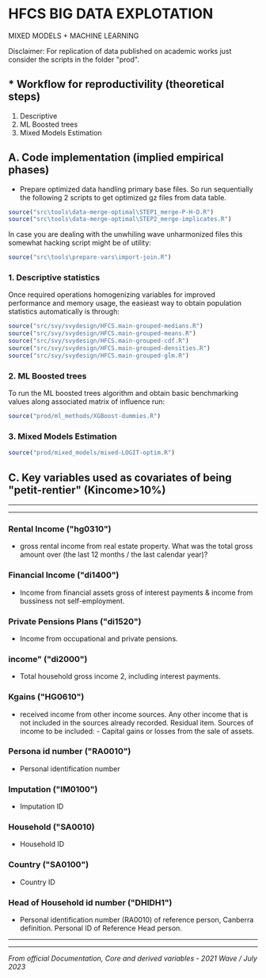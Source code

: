 # HFCS BIG DATA EXPLOTATION

MIXED MODELS + MACHINE LEARNING

Disclaimer: For replication of data published on academic works just consider the scripts in the folder "prod".

## \* Workflow for reproductivility (theoretical steps)

1. Descriptive
2. ML Boosted trees
3. Mixed Models Estimation

## A. Code implementation (implied empirical phases)

- Prepare optimized data handling primary base files. So run sequentially the following 2 scripts to get optimized gz files from data table.

```r
source("src\tools\data-merge-optimal\STEP1_merge-P-H-D.R")
source("src\tools\data-merge-optimal\STEP2_merge-implicates.R")
```

In case you are dealing with the unwhiling wave unharmonized files this somewhat hacking script might be of utility:

```r
source("src\tools\prepare-vars\import-join.R")
```

### 1. Descriptive statistics

Once required operations homogenizing variables for improved performance and memory usage, the easieast way to obtain population statistics automatically is through:

```r
source("src/svy/svydesign/HFCS.main-grouped-medians.R")
source("src/svy/svydesign/HFCS.main-grouped-means.R")
source("src/svy/svydesign/HFCS.main-grouped-cdf.R")
source("src/svy/svydesign/HFCS.main-grouped-densities.R")
source("src/svy/svydesign/HFCS.main-grouped-glm.R")
```

### 2. ML Boosted trees

To run the ML boosted trees algorithm and obtain basic benchmarking values along associated matrix of influence run:

```r
source("prod/ml_methods/XGBoost-dummies.R")
```

### 3. Mixed Models Estimation

```r
source("prod/mixed_models/mixed-LOGIT-optim.R")
```

## C. Key variables used as covariates of being "petit-rentier" (Kincome>10%)

---

---

### Rental Income ("hg0310")

- gross rental income from real estate property. What was the total gross amount over (the last 12 months / the last calendar year)?

### Financial Income ("di1400")

- Income from financial assets gross of interest payments & income from bussiness not self-employment.

### Private Pensions Plans ("di1520")

- Income from occupational and private pensions.

### income" ("di2000")

- Total household gross income 2, including interest payments.

### Kgains ("HG0610")

- received income from other income sources. Any other income that is not included in the sources already recorded. Residual item. Sources of income to be included: - Capital gains or losses from the sale of assets.

### Persona id number ("RA0010")

- Personal identification number

### Imputation ("IM0100")

- Imputation ID

### Household ("SA0010)

- Household ID

### Country ("SA0100")

- Country ID

### Head of Household id number ("DHIDH1")

- Personal identification number (RA0010) of reference person, Canberra definition. Personal ID of Reference Head person.

---

---

_From official Documentation, Core and derived variables - 2021 Wave / July 2023_

